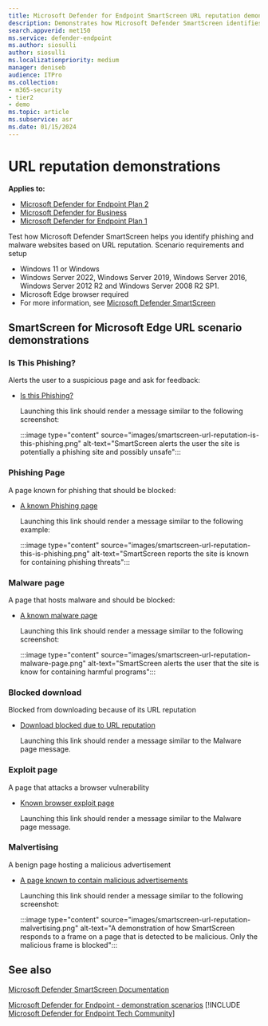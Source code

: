 ```yaml
---
title: Microsoft Defender for Endpoint SmartScreen URL reputation demonstrations
description: Demonstrates how Microsoft Defender SmartScreen identifies phishing and malware websites based on URL reputation.
search.appverid: met150
ms.service: defender-endpoint
ms.author: siosulli
author: siosulli
ms.localizationpriority: medium
manager: deniseb
audience: ITPro
ms.collection:
- m365-security
- tier2
- demo
ms.topic: article
ms.subservice: asr
ms.date: 01/15/2024
---
```


# URL reputation demonstrations

**Applies to:**

- [Microsoft Defender for Endpoint Plan 2](https://go.microsoft.com/fwlink/p/?linkid=2154037)
- [Microsoft Defender for Business](https://www.microsoft.com/security/business/endpoint-security/microsoft-defender-business)
- [Microsoft Defender for Endpoint Plan 1](https://go.microsoft.com/fwlink/p/?linkid=2154037)

Test how Microsoft Defender SmartScreen helps you identify phishing and malware websites based on URL reputation.
Scenario requirements and setup

- Windows 11 or Windows
- Windows Server 2022, Windows Server 2019, Windows Server 2016, Windows Server 2012 R2 and Windows Server 2008 R2 SP1.
- Microsoft Edge browser required
- For more information, see [Microsoft Defender SmartScreen](/windows/security/threat-protection/microsoft-defender-smartscreen/microsoft-defender-smartscreen-overview)

## SmartScreen for Microsoft Edge URL scenario demonstrations

### Is This Phishing?

Alerts the user to a suspicious page and ask for feedback:

- [Is this Phishing?](https://demo.smartscreen.msft.net/other/areyousure.html)

  Launching this link should render a message similar to the following screenshot:

  :::image type="content" source="images/smartscreen-url-reputation-is-this-phishing.png" alt-text="SmartScreen alerts the user the site is potentially a phishing site and possibly unsafe":::

### Phishing Page

A page known for phishing that should be blocked:

- [A known Phishing page](https://demo.smartscreen.msft.net/phishingdemo.html)

  Launching this link should render a message similar to the following example:

  :::image type="content" source="images/smartscreen-url-reputation-this-is-phishing.png" alt-text="SmartScreen reports the site is known for containing phishing threats":::

### Malware page

A page that hosts malware and should be blocked:

- [A known malware page](https://demo.smartscreen.msft.net/other/malware.html)

  Launching this link should render a message similar to the following screenshot:

  :::image type="content" source="images/smartscreen-url-reputation-malware-page.png" alt-text="SmartScreen alerts the user that the site is know for containing harmful programs":::

### Blocked download

Blocked from downloading because of its URL reputation

- [Download blocked due to URL reputation](https://demo.smartscreen.msft.net/download/malwaredemo/freevideo.exe)

  Launching this link should render a message similar to the Malware page message.

### Exploit page

A page that attacks a browser vulnerability

- [Known browser exploit page](https://demo.smartscreen.msft.net/other/exploit.html)

  Launching this link should render a message similar to the Malware page message.

### Malvertising

A benign page hosting a malicious advertisement

- [A page known to contain malicious advertisements](https://demo.smartscreen.msft.net/other/exploit_frame.html)

  Launching this link should render a message similar to the following screenshot:

  :::image type="content" source="images/smartscreen-url-reputation-malvertising.png" alt-text="A demonstration of how SmartScreen responds to a frame on a page that is detected to be malicious. Only the malicious frame is blocked":::

## See also

[Microsoft Defender SmartScreen Documentation](/windows/security/threat-protection/microsoft-defender-smartscreen/microsoft-defender-smartscreen-overview)

[Microsoft Defender for Endpoint - demonstration scenarios](defender-endpoint-demonstrations.md)
[!INCLUDE [Microsoft Defender for Endpoint Tech Community](../../includes/defender-mde-techcommunity.md)]
